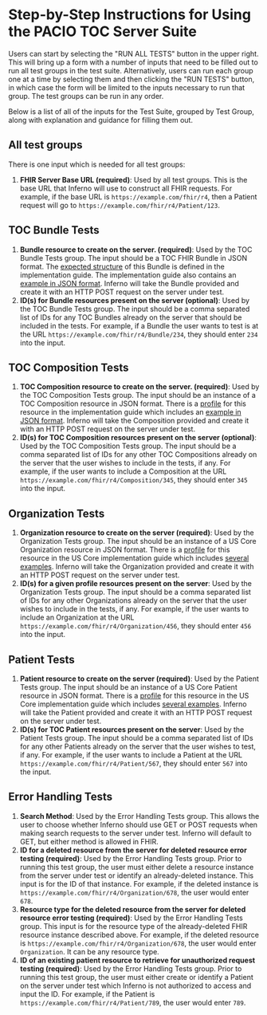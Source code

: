 # Step-by-Step Instructions for Using the PACIO TOC Server Suite

Users can start by selecting the "RUN ALL TESTS" button in the upper right. This
will bring up a form with a number of inputs that need to be filled out to run
all test groups in the test suite. Alternatively, users can run each group one
at a time by selecting them and then clicking the "RUN TESTS" button, in which
case the form will be limited to the inputs necessary to run that group. The
test groups can be run in any order.

Below is a list of all of the inputs for the Test Suite, grouped by Test Group,
along with explanation and guidance for filling them out.

## All test groups

There is one input which is needed for all test groups:

1. **FHIR Server Base URL (required)**: Used by all test groups. This is
the base URL that Inferno will use to construct all FHIR requests. For example,
if the base URL is `https://example.com/fhir/r4`, then a Patient request will
go to `https://example.com/fhir/r4/Patient/123`.

## TOC Bundle Tests

1. **Bundle resource to create on the server. (required)**: Used by the TOC
Bundle Tests group. The input should be a TOC FHIR Bundle in JSON format. The
[expected structure](https://hl7.org/fhir/us/pacio-toc/2025May/guidance.html#transitions-of-care-document-structure)
of this Bundle is defined in the implementation guide. The implementation guide
also contains an
[example in JSON format](https://hl7.org/fhir/us/pacio-toc/2025May/Bundle-Example-Smith-Johnson-Bundle.json.html).
Inferno will take the Bundle provided and create it with an HTTP POST request
on the server under test.
1. **ID(s) for Bundle resources present on the server (optional)**: Used by the
TOC Bundle Tests group. The input should be a comma separated list of IDs for
any TOC Bundles already on the server that should be included in the tests. For
example, if a Bundle the user wants to test is at the URL
`https://example.com/fhir/r4/Bundle/234`, they should enter `234` into the
input.

## TOC Composition Tests

1. **TOC Composition resource to create on the server. (required)**: Used by the
TOC Composition Tests group. The input should be an instance of a TOC
Composition resource in JSON format. There is a
[profile](https://hl7.org/fhir/us/pacio-toc/2025May/StructureDefinition-TOC-Composition.html)
for this resource in the implementation guide which includes an
[example in JSON format](https://hl7.org/fhir/us/pacio-toc/2025May/Composition-BSJ-TOCComposition.json.html).
Inferno will take the Composition provided and create it with an HTTP POST request
on the server under test.
1. **ID(s) for TOC Composition resources present on the server (optional)**:
Used by the TOC Composition Tests group. The input should be a comma separated
list of IDs for any other TOC Compositions already on the server that the user
wishes to include in the tests, if any. For example, if the user wants to
include a Composition at the URL `https://example.com/fhir/r4/Composition/345`,
they should enter `345` into the input.

## Organization Tests

1. **Organization resource to create on the server (required)**: Used by the
Organization Tests group. The input should be an instance of a US Core
Organization resource in JSON format. There is a
[profile](http://hl7.org/fhir/us/core/STU6.1/StructureDefinition-us-core-organization.html)
for this resource in the US Core implementation guide which includes
[several examples](http://hl7.org/fhir/us/core/STU6.1/StructureDefinition-us-core-organization-examples.html).
Inferno will take the Organization provided and create it with an HTTP POST request
on the server under test.
1. **ID(s) for a given profile resources present on the server**: Used by the
Organization Tests group. The input should be a comma separated
list of IDs for any other Organizations already on the server that the user
wishes to include in the tests, if any. For example, if the user wants to
include an Organization at the URL
`https://example.com/fhir/r4/Organization/456`, they should enter `456` into the
input.

## Patient Tests

1. **Patient resource to create on the server (required)**: Used by the Patient
Tests group. The input should be an instance of a US Core
Patient resource in JSON format. There is a
[profile](http://hl7.org/fhir/us/core/STU6.1/StructureDefinition-us-core-patient.html)
for this resource in the US Core implementation guide which includes
[several examples](http://hl7.org/fhir/us/core/STU6.1/StructureDefinition-us-core-patient-examples.html).
Inferno will take the Patient provided and create it with an HTTP POST request
on the server under test.
1. **ID(s) for TOC Patient resources present on the server**: Used by the
Patient Tests group. The input should be a comma separated list of IDs for any
other Patients already on the server that the user wishes to test, if any. For
example, if the user wants to include a Patient at the URL
`https://example.com/fhir/r4/Patient/567`, they should enter `567` into the
input.

## Error Handling Tests

1. **Search Method**: Used by the Error Handling Tests group. This allows the
user to choose whether Inferno should use GET or POST requests when making
search requests to the server under test. Inferno will default to GET, but
either method is allowed in FHIR.
1. **ID for a deleted resource from the server for deleted resource error testing (required)**:
Used by the Error Handling Tests group. Prior to running this test group, the
user must either delete a resource instance from the server under test or
identify an already-deleted instance. This input is for the ID of that instance.
For example, if the deleted instance is
`https://example.com/fhir/r4/Organization/678`, the user would enter `678`.
1. **Resource type for the deleted resource from the server for deleted resource error testing (required)**:
Used by the Error Handling Tests group. This input is for the resource type of
the already-deleted FHIR resource instance described above. For example, if the
deleted resource is `https://example.com/fhir/r4/Organization/678`, the
user would enter `Organization`. It can be any resource type.
1. **ID of an existing patient resource to retrieve for unauthorized request testing (required)**:
Used by the Error Handling Tests group. Prior to running this test group, the
user must either create or identify a Patient on the server under test which
Inferno is not authorized to access and input the ID. For example, if the
Patient is `https://example.com/fhir/r4/Patient/789`, the user would enter
`789`.